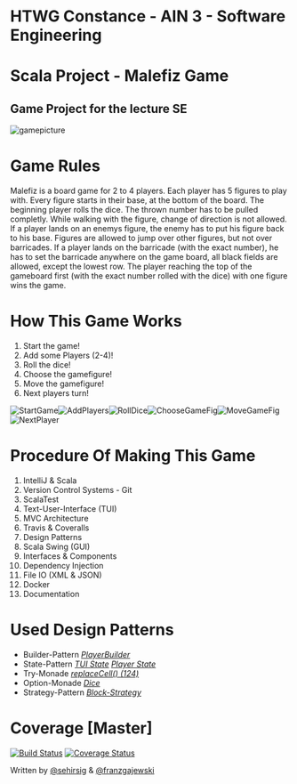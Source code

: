 # HTWG Constance - AIN 3 - Software Engineering
# Scala Project - Malefiz Game
## Game Project for the lecture SE

![gamepicture](https://user-images.githubusercontent.com/81407658/114448533-f96ce480-9bd3-11eb-93a7-74dc0941f6c1.jpg)


# Game Rules
Malefiz is a board game for 2 to 4 players. Each player has 5 figures to play with. Every figure starts in their base, at the bottom of the board. The beginning player rolls the dice. The thrown number has to be pulled completly. While walking with the figure, change of direction is not allowed. If a player lands on an enemys figure, the enemy has to put his figure back to his base. Figures are allowed to jump over other figures, but not over barricades. If a player lands on the barricade (with the exact number), he has to set the barricade anywhere on the game board, all black fields are allowed, except the lowest row. The player reaching the top of the gameboard first (with the exact number rolled with the dice) with one figure wins the game.

# How This Game Works

 1. Start the game!
 2. Add some Players (2-4)!
 3. Roll the dice!
 4. Choose the gamefigure!
 5. Move the gamefigure!
 6. Next players turn!

![StartGame](https://i.imgur.com/Qu2U0oy.png)![AddPlayers](https://i.imgur.com/wHv20JW.png)![RollDice](https://i.imgur.com/tocdyU4.png)![ChooseGameFig](https://i.imgur.com/cAJQrEF.png)![MoveGameFig](https://i.imgur.com/6HQrexU.png)![NextPlayer](https://i.imgur.com/nHwTkKM.png)

# Procedure Of Making This Game

 1. IntelliJ & Scala
 2. Version Control Systems - Git
 3. ScalaTest
 4. Text-User-Interface (TUI)
 5. MVC Architecture
 6. Travis & Coveralls
 7. Design Patterns
 8. Scala Swing (GUI)
 9. Interfaces & Components
 10. Dependency Injection
 11. File IO (XML & JSON)
 12. Docker 
 13. Documentation


# Used Design Patterns
* Builder-Pattern *[PlayerBuilder](https://github.com/franzgajewski/malefiz/blob/master/src/main/scala/de/htwg/se/malefiz/model/playerComponent/PlayerBuilder.scala)*
* State-Pattern [*TUI State*](https://github.com/franzgajewski/malefiz/blob/master/src/main/scala/de/htwg/se/malefiz/aview/TUIState.scala)  [*Player State*](https://github.com/franzgajewski/malefiz/blob/master/src/main/scala/de/htwg/se/malefiz/controller/controllerComponent/PlayerState.scala)
* Try-Monade [*replaceCell() (124)*](https://github.com/franzgajewski/malefiz/blob/master/src/main/scala/de/htwg/se/malefiz/controller/controllerComponent/PlayerState.scala)
* Option-Monade [*Dice*](https://github.com/franzgajewski/malefiz/blob/master/src/main/scala/de/htwg/se/malefiz/model/gameboardComponent/gameboardBaseImpl/Dice.scala)
* Strategy-Pattern [*Block-Strategy*](https://github.com/franzgajewski/malefiz/blob/master/src/main/scala/de/htwg/se/malefiz/util/BlockStrategy.scala)
# Coverage [Master]
[![Build Status](https://travis-ci.org/franzgajewski/malefiz.svg?branch=development&kill_cache=1)](https://travis-ci.org/franzgajewski/malefiz) [![Coverage Status](https://coveralls.io/repos/github/franzgajewski/malefiz/badge.svg?branch=development&kill_cache=1)](https://coveralls.io/github/franzgajewski/malefiz?branch=development&kill_cache=1)

Written by [@sehirsig](https://github.com/sehirsig/) & [@franzgajewski](https://github.com/franzgajewski/)
